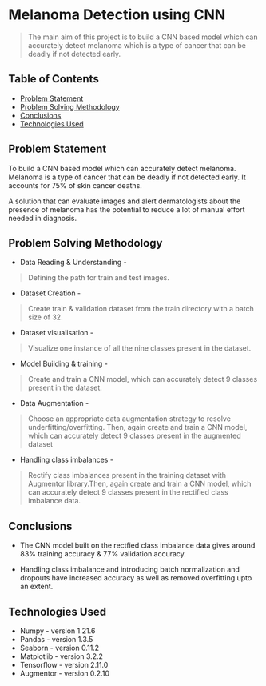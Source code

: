 # Melanoma Detection using CNN
> The main aim of this project is to build a CNN based model which can accurately detect melanoma which is a type of cancer that can be deadly if not detected early.


## Table of Contents
* [Problem Statement](#problem-statement)
* [Problem Solving Methodology](#problem-solving-methodology)
* [Conclusions](#conclusions)
* [Technologies Used](#technologies-used)


## Problem Statement
To build a CNN based model which can accurately detect melanoma. Melanoma is a type of cancer that can be deadly if not detected early. It accounts for 75% of skin cancer deaths. 

A solution that can evaluate images and alert dermatologists about the presence of melanoma has the potential to reduce a lot of manual effort needed in diagnosis.


## Problem Solving Methodology
* Data Reading & Understanding -
> Defining the path for train and test images.
* Dataset Creation -
> Create train & validation dataset from the train directory with a batch size of 32.
* Dataset visualisation -
> Visualize one instance of all the nine classes present in the dataset.
* Model Building & training -
> Create and train a CNN model, which can accurately detect 9 classes present in the dataset.
* Data Augmentation -
> Choose an appropriate data augmentation strategy to resolve underfitting/overfitting. Then, again create and train a CNN model, which can accurately detect 9 classes present in the augmented dataset
* Handling class imbalances -
> Rectify class imbalances present in the training dataset with Augmentor library.Then, again create and train a CNN model, which can accurately detect 9 classes present in the rectified class imbalance data.


## Conclusions
- The CNN model built on the rectfied class imbalance data gives around 83% training accuracy & 77% validation accuracy.

- Handling class imbalance and introducing batch normalization and dropouts have increased accuracy as well as removed overfitting upto an extent.


## Technologies Used
- Numpy        - version 1.21.6
- Pandas       - version 1.3.5
- Seaborn      - version 0.11.2
- Matplotlib   - version 3.2.2
- Tensorflow   - version 2.11.0
- Augmentor    - version 0.2.10
